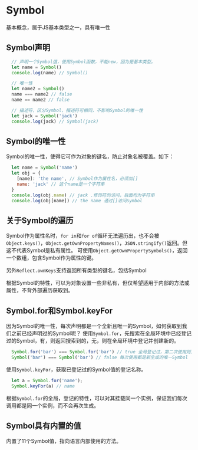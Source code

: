 # Symbol
基本概念，属于JS基本类型之一，具有唯一性

## Symbol声明

```js
  // 声明一个Symbol值，使用Symbol函数，不能new，因为是基本类型。
  let name = Symbol()
  console.log(name) // Symbol()

  // 唯一性
  let name2 = Symbol()
  name === name2 // false
  name == name2 // false

  // 描述符，区分Symbol，描述符可相同，不影响Symbol的唯一性
  let jack = Symbol('jack')
  console.log(jack) // Symbol(jack)
```

## Symbol的唯一性
Symbol的唯一性，使得它可作为对象的键名，防止对象名被覆盖。如下：
```js
  let name = Symbol('name')
  let obj = {
    [name]: 'the name', // Symbol作为属性名，必须加[]
    name: 'jack' // 这个name是一个字符串
  }
  console.log(obj.name) // jack .修饰符的访问，后面均为字符串
  console.log(obj[name]) // the name 通过[]访问Symbol
```

## 关于Symbol的遍历
Symbol作为属性名时，`for in`和`for of`循环无法遍历出，也不会被`Object.keys()`，`Object.getOwnPropertyNames()`，`JSON.stringify()`返回。但这不代表Symbol是私有属性。
可使用`Object.getOwnPropertySymbols()`，返回一个数组，包含Symbol作为属性的键。

另外`Reflect.ownKeys`支持返回所有类型的键名，包括Symbol

根据Symbol的特性，可以为对象设置一些非私有，但仅希望适用于内部的方法或属性，不背外部遍历获取到。

## Symbol.for和Symbol.keyFor
因为Symbol的唯一性，每次声明都是一个全新且唯一的Symbol，如何获取到我们之前已经声明过的Symbol呢？
使用`Symbol.for`，先搜索在全局环境中已经登记过的Symbol，有，则返回搜索到的，无，则在全局环境中登记并创建新的。

```js
  Symbol.for('bar') === Symbol.for('bar') // true 全局登记过，第二次使用则为同一个
  Symbol('bar') === Symbol('bar') // false 每次使用都是新生成的唯一Symbol
```
使用`Symbol.keyFor`，获取已登记过的Symbol值的登记名称。
```js
  let a = Symbol.for('name');
  Symbol.keyFor(a) // name
```
根据`Symbol.for`的全局，登记的特性，可以对其挂载同一个实例，保证我们每次调用都是同一个实例，而不会再次生成。

## Symbol具有内置的值
内置了11个Symbol值，指向语言内部使用的方法。
